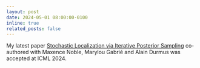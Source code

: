 ```yaml
---
layout: post
date: 2024-05-01 08:00:00-0100
inline: true
related_posts: false
---
```


My latest paper [Stochastic Localization via Iterative Posterior Sampling](https://arxiv.org/abs/2402.10758) co-authored with Maxence Noble, Marylou Gabrié and Alain Durmus was accepted at ICML 2024.